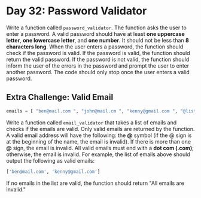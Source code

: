 # Day 32:  Password Validator  

Write a function called `password_validator`. The function asks the user to enter a password. A valid password should have at least **one uppercase letter**, **one lowercase letter**, and **one number**. It should not be less than **8 characters long**. When the user enters a password, the function should check if the password is valid. If the password is valid, the function should return the valid password. If the password is not valid, the function should inform the user of the errors in the password and prompt the user to enter another password. The code should only stop once the user enters a valid password.  

## Extra Challenge: Valid Email  

```python
emails = [ "ben@mail.com ", "john@mail.cm ", "kenny@gmail.com ", "@list.com " ]
```

Write a function called `email_validator` that takes a list of emails and checks if the emails are valid. Only valid emails are returned by the function. A valid email address will have the following: the **@** symbol (if the @ sign is at the beginning of the name, the email is invalid). If there is more than one **@** sign, the email is invalid. All valid emails must end with a **dot com (.com)**; otherwise, the email is invalid. For example, the list of emails above should output the following as valid emails:  

```python
['ben@mail.com', 'kenny@gmail.com']
```

If no emails in the list are valid, the function should return "All emails are invalid."
